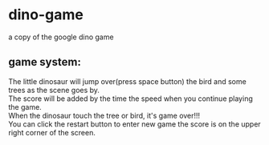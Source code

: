# dino-game

a copy of the google dino game

## game system:
The little dinosaur will jump over(press space button) the bird and some trees as the scene goes by.<br/> 
The score will be added by the time the speed when you continue playing the game.<br/>
When the dinosaur touch the tree or bird, it's game over!!!<br/>
You can click the restart button to enter new game
the score is on the upper right corner of the screen.
